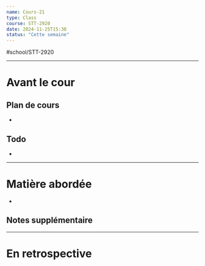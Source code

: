 ```yaml
---
name: Cours-21
type: Class
course: STT-2920
date: 2024-11-25T15:30
status: "Cette semaine"
---
```

#school/STT-2920 
***
# Avant le cour
## Plan de cours
- 

## Todo
- 

---
# Matière abordée

- 

## Notes supplémentaire


---
# En retrospective

